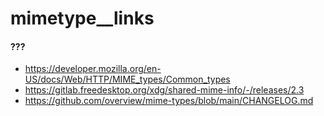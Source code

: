 

# mimetype__links


#### ??? 

* https://developer.mozilla.org/en-US/docs/Web/HTTP/MIME_types/Common_types
* https://gitlab.freedesktop.org/xdg/shared-mime-info/-/releases/2.3
* https://github.com/overview/mime-types/blob/main/CHANGELOG.md

